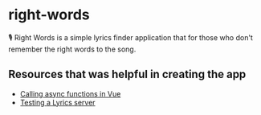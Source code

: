 # right-words

🎙 Right Words is a simple lyrics finder application that for those who don't remember the right words to the song.

## Resources that was helpful in creating the app

- [Calling async functions in Vue](https://lukashermann.dev/writing/how-to-use-async-await-with-vuejs-components/)
- [Testing a Lyrics server](https://lyricsovh.docs.apiary.io/#reference/0/lyrics-of-a-song/search?console=1)
